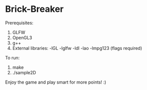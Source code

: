 # Brick-Breaker
Prerequisites: 
1. GLFW 
2. OpenGL3
3. g++
4. External libraries: -lGL -lglfw -ldl -lao -lmpg123 (flags required)

To run:
1. make
2. ./sample2D


Enjoy the game and play smart for more points! :)
